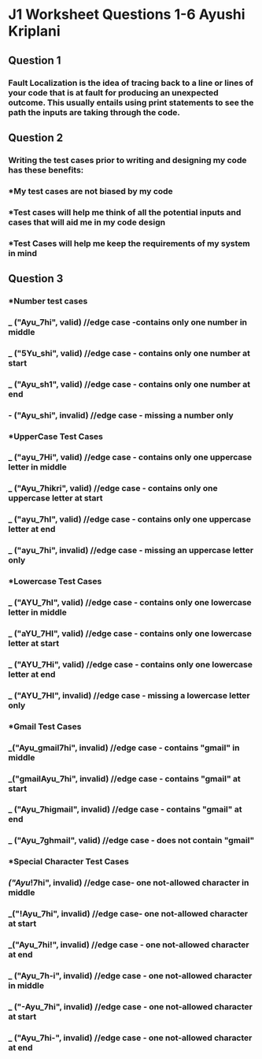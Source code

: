 # J1 Worksheet Questions 1-6 Ayushi Kriplani 
## Question 1 
### Fault Localization is the idea of **tracing back** to a line or lines of your code that is at fault for producing an unexpected outcome. This usually entails using **print statements** to see the path the inputs are taking through the code. 

## Question 2 
### Writing the test cases prior to writing and designing my code has these benefits: 
### *My test cases are not biased by my code
### *Test cases will help me think of all the potential inputs and cases that will aid me in my code design 
### *Test Cases will help me keep the requirements of my system in mind 

## Question 3 
### *Number test cases 
### _ ("Ayu_7hi", valid)  //edge case -contains only one number in middle
### _ ("5Yu_shi", valid)  //edge case - contains only one number at start
### _ ("Ayu_sh1", valid)  //edge case - contains only one number at end
### - ("Ayu_shi", invalid)  //edge case - missing a number only

### *UpperCase Test Cases
### _ ("ayu_7Hi", valid) //edge case - contains only one uppercase letter in middle
### _ ("Ayu_7hikri", valid) //edge case - contains only one uppercase letter at start
###  _ ("ayu_7hI", valid) //edge case - contains only one uppercase letter at end
### _ ("ayu_7hi", invalid) //edge case - missing an uppercase letter only

### *Lowercase Test Cases 
### _ ("AYU_7hI", valid) //edge case - contains only one lowercase letter in middle
### _ ("aYU_7HI", valid) //edge case - contains only one lowercase letter at start
### _ ("AYU_7Hi", valid) //edge case - contains only one lowercase letter at end
### _ ("AYU_7HI", invalid) //edge case - missing a lowercase letter only

### *Gmail Test Cases 
### _("Ayu_gmail7hi", invalid)  //edge case - contains "gmail" in middle
### _("gmailAyu_7hi", invalid)  //edge case - contains "gmail" at start
### _ ("Ayu_7higmail", invalid)  //edge case - contains "gmail" at end
### _ ("Ayu_7ghmail", valid)  //edge case - does not contain "gmail" 

### *Special Character Test Cases
### _("Ayu_!7hi", invalid) //edge case- one not-allowed character in middle 
### _("!Ayu_7hi", invalid) //edge case- one not-allowed character at start
### _("Ayu_7hi!", invalid) //edge case - one not-allowed character at end 
### _ ("Ayu_7h-i", invalid) //edge case - one not-allowed character in middle 
### _ ("-Ayu_7hi", invalid) //edge case - one not-allowed character at start
### _ ("Ayu_7hi-", invalid) //edge case - one not-allowed character at end 


